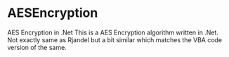 # AESEncryption
AES Encryption in .Net
This is a AES Encryption algorithm written in .Net. Not exactly same as  Rjandel but a bit similar which 
matches the VBA code version of the same.
